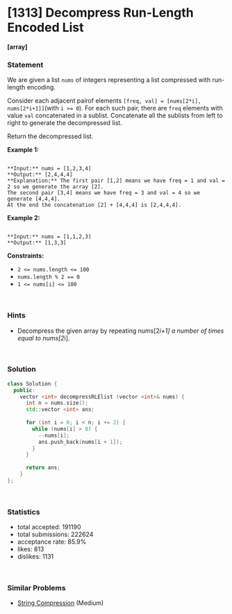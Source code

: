 # [1313] Decompress Run-Length Encoded List

**[array]**

### Statement

We are given a list `nums` of integers representing a list compressed with run-length encoding.

Consider each adjacent pairof elements `[freq, val] = [nums[2*i], nums[2*i+1]]`(with `i >= 0`). For each such pair, there are `freq` elements with value `val` concatenated in a sublist. Concatenate all the sublists from left to right to generate the decompressed list.

Return the decompressed list.


**Example 1:**

```

**Input:** nums = [1,2,3,4]
**Output:** [2,4,4,4]
**Explanation:** The first pair [1,2] means we have freq = 1 and val = 2 so we generate the array [2].
The second pair [3,4] means we have freq = 3 and val = 4 so we generate [4,4,4].
At the end the concatenation [2] + [4,4,4] is [2,4,4,4].

```

**Example 2:**

```

**Input:** nums = [1,1,2,3]
**Output:** [1,3,3]

```

**Constraints:**
* `2 <= nums.length <= 100`
* `nums.length % 2 == 0`
* `1 <= nums[i] <= 100`


<br>

### Hints

- Decompress the given array by repeating nums[2*i+1] a number of times equal to nums[2*i].

<br>

### Solution

```cpp
class Solution {
  public:
    vector <int> decompressRLElist (vector <int>& nums) {
      int n = nums.size();
      std::vector <int> ans;
      
      for (int i = 0; i < n; i += 2) {
        while (nums[i] > 0) {
          --nums[i];
          ans.push_back(nums[i + 1]);
        }
      }
      
      return ans;
    }
};
```

<br>

### Statistics

- total accepted: 191190
- total submissions: 222624
- acceptance rate: 85.9%
- likes: 813
- dislikes: 1131

<br>

### Similar Problems

- [String Compression](https://leetcode.com/problems/string-compression) (Medium)
